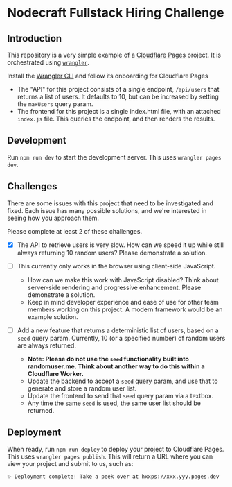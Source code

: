 # Nodecraft Fullstack Hiring Challenge

## Introduction
This repository is a very simple example of a [Cloudflare Pages](https://pages.cloudflare.com/) project. It is orchestrated using [`wrangler`](https://developers.cloudflare.com/workers/wrangler/).

Install the [Wrangler CLI](https://developers.cloudflare.com/pages/platform/direct-upload/#wrangler-cli) and follow its onboarding for Cloudflare Pages

- The "API" for this project consists of a single endpoint, `/api/users` that returns a list of users. It defaults to 10, but can be increased by setting the `maxUsers` query param.
- The frontend for this project is a single index.html file, with an attached `index.js` file. This queries the endpoint, and then renders the results.

## Development

Run `npm run dev` to start the development server. This uses `wrangler pages dev`.

## Challenges

There are some issues with this project that need to be investigated and fixed. Each issue has many possible solutions, and we're interested in seeing how you approach them.

Please complete at least 2 of these challenges.

- [x] The API to retrieve users is very slow. How can we speed it up while still always returning 10 random users? Please demonstrate a solution.

- [ ] This currently only works in the browser using client-side JavaScript.
	- How can we make this work with JavaScript disabled? Think about server-side rendering and progressive enhancement. Please demonstrate a solution.
	- Keep in mind developer experience and ease of use for other team members working on this project. A modern framework would be an example solution.

- [ ] Add a new feature that returns a deterministic list of users, based on a `seed` query param. Currently, 10 (or a specified number) of random users are always returned.
	- **Note: Please do not use the `seed` functionality built into randomuser.me. Think about another way to do this within a Cloudflare Worker.**
	- Update the backend to accept a `seed` query param, and use that to generate and store a random user list.
	- Update the frontend to send that `seed` query param via a textbox.
	- Any time the same `seed` is used, the same user list should be returned.

## Deployment

When ready, run `npm run deploy` to deploy your project to Cloudflare Pages. This uses `wrangler pages publish`. This will return a URL where you can view your project and submit to us, such as:
```
✨ Deployment complete! Take a peek over at hxxps://xxx.yyy.pages.dev
```
